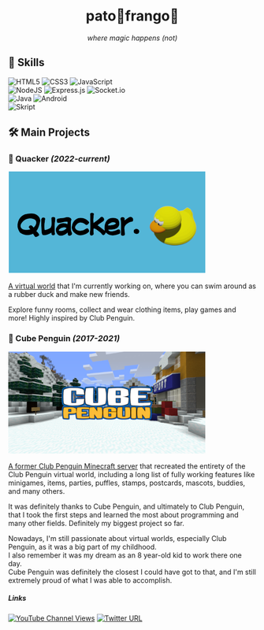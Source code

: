 <div align="center">
<h1>pato🦆frango🐔</h1>
<i>where magic happens (not)</i>
</div>

## 🧠 **Skills**

![HTML5](https://img.shields.io/badge/html5-%23E34F26.svg?style=for-the-badge&logo=html5&logoColor=white)
![CSS3](https://img.shields.io/badge/css3-%231572B6.svg?style=for-the-badge&logo=css3&logoColor=white)
![JavaScript](https://img.shields.io/badge/javascript-%23323330.svg?style=for-the-badge&logo=javascript&logoColor=%23F7DF1E)  
![NodeJS](https://img.shields.io/badge/node.js-6DA55F?style=for-the-badge&logo=node.js&logoColor=white)
![Express.js](https://img.shields.io/badge/express.js-%23404d59.svg?style=for-the-badge&logo=express&logoColor=%2361DAFB) 
![Socket.io](https://img.shields.io/badge/Socket.io-black?style=for-the-badge&logo=socket.io&badgeColor=010101)   
![Java](https://img.shields.io/badge/java-%23ED8B00.svg?style=for-the-badge&logo=java&logoColor=white)
![Android](https://img.shields.io/badge/Android-3DDC84?style=for-the-badge&logo=android&logoColor=white)  
![Skript](https://img.shields.io/badge/-Skript-lightgrey?style=for-the-badge&logo=skript)


## 🛠️ **Main Projects**

### 🦆 Quacker *(2022-current)*

![Quacker Banner](/images/quackerbanner.png)

<ins>A virtual world</ins> that I'm currently working on, where you can swim around as a rubber duck and make new friends.

Explore funny rooms, collect and wear clothing items, play games and more!
Highly inspired by Club Penguin.

### 🧊 Cube Penguin *(2017-2021)*

![Cube Penguin Banner](/images/cbpbanner.png)

<ins>A former Club Penguin Minecraft server</ins> that recreated the entirety of the Club Penguin virtual world, including a long list of fully working features like minigames, items, parties, puffles, stamps, postcards, mascots, buddies, and many others.

It was definitely thanks to Cube Penguin, and ultimately to Club Penguin, that I took the first steps and learned the most about programming and many other fields.
Definitely my biggest project so far.

Nowadays, I'm still passionate about virtual worlds, especially Club Penguin, as it was a big part of my childhood.  
I also remember it was my dream as an 8 year-old kid to work there one day.  
Cube Penguin was definitely the closest I could have got to that, and I'm still extremely proud of what I was able to accomplish.

##### Links

[![YouTube Channel Views](https://img.shields.io/youtube/channel/views/UCajkXX3AEkVtD3rX9bKwe6A?label=Cube%20Penguin&style=social)](https://www.youtube.com/channel/UCajkXX3AEkVtD3rX9bKwe6A)
[![Twitter URL](https://img.shields.io/twitter/url?label=Cube%20Penguin&style=social&url=https%3A%2F%2Ftwitter.com%2Fcube_penguin)](https://twitter.com/cube_penguin)

